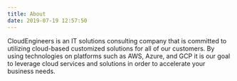 ```yaml
---
title: About
date: 2019-07-19 12:57:50
---
```

CloudEngineers is an IT solutions consulting company that is committed to utilizing cloud-based customized solutions for all of our customers. By using technologies on platforms such as AWS, Azure, and GCP it is our goal to leverage cloud services and solutions in order to accelerate your business needs.